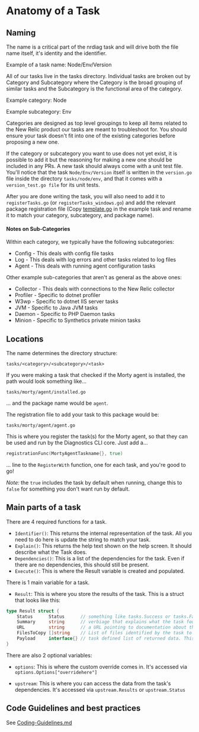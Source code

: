 # Anatomy of a Task

## Naming

The name is a critical part of the nrdiag task and will drive both the file name itself, it's identity and the identifier.

Example of a task name: Node/Env/Version

All of our tasks live in the tasks directory. Individual tasks are broken out by Category and Subcategory where the Category is the broad grouping of similar tasks and the Subcategory is the functional area of the category.

Example category: Node

Example subcategory: Env

Categories are designed as top level groupings to keep all items related to the New Relic product our tasks are meant to troubleshoot for. You should ensure your task doesn't fit into one of the existing categories before proposing a new one. 

If the category or subcategory you want to use does not yet exist, it is possible to add it but the reasoning for making a new one should be included in any PRs. A new task should always come with a unit test file. You'll notice that the task `Node/Env/Version` itself is written in the `version.go` file inside the directory `tasks/node/env`, and that it comes with a `version_test.go file` for its unit tests.

After you are done writing the task, you will also need to add it to `registerTasks.go` (or `registerTasks_windows.go`) and add the relevant package registration file (Copy [template.go](../tasks/example/template/template.go) in the example task and rename it to match your category, subcategory, and package name).

####  Notes on Sub-Categories

Within each category, we typically have the following subcategories:

 * Config - This deals with config file tasks
 * Log - This deals with log errors and other tasks related to log files
 * Agent - This deals with running agent configuration tasks

 Other example sub-categories that aren't as general as the above ones:

 * Collector - This deals with connections to the New Relic collector
 * Profiler - Specific to dotnet profiler
 * W3wp - Specific to dotnet IIS server tasks 
 * JVM - Specific to Java JVM tasks
 * Daemon - Specific to PHP Daemon tasks
 * Minion - Specific to Synthetics private minion tasks

## Locations

The name determines the directory structure:

```
tasks/<category>/<subcategory>/<task>
```

If you were making a task that checked if the Morty agent is installed, the path would look something like...

```
tasks/morty/agent/installed.go
```

... and the package name would be `agent`.


The registration file to add your task to this package would be:

```
tasks/morty/agent/agent.go
```

This is where you register the task(s) for the Morty agent, so that they can be used and run by the Diagnostics CLI core. Just add a...

```go
registrationFunc(MortyAgentTaskname{}, true)
```

... line to the `RegisterWith` function, one for each task, and you're good to go!

*Note:* the `true` includes the task by default when running, change this to `false` for something you don't want run by default.

## Main parts of a task
There are 4 required functions for a task.

* `Identifier()`: This returns the internal representation of the task. All you need to do here is update the string to match your task.
* `Explain()`: This returns the help text shown on the help screen. It should describe what the Task does.
* `Dependencies()`: This is a list of the dependencies for the task. Even if there are no dependencies, this should still be present.
* `Execute()`: This is where the Result variable is created and populated.

There is 1 main variable for a task. 
* `Result`: This is where you store the results of the task. This is a struct that looks like this:

```go
type Result struct {
	Status      Status      // something like tasks.Success or tasks.Failure
	Summary     string      // verbiage that explains what the task found
	URL         string      // a URL pointing to documentation about the findings of the task; "required" on Warning or Failure, desireable on any status, needs to help explain the findings
	FilesToCopy []string    // List of files identified by the task to be included in zip file
	Payload     interface{} // task defined list of returned data. This is what is used by downstream tasks so data format agreements are between tasks
}
```

There are also 2 optional variables:

* `options`: This is where the custom override comes in. It's accessed via `options.Options["overridehere"]`

* `upstream`: This is where you can access the data from the task's dependencies. It's accessed via `upstream.Results` or `upstream.Status` 


## Code Guidelines and best practices

See [Coding-Guidelines.md](./Coding-Guidelines.md)
